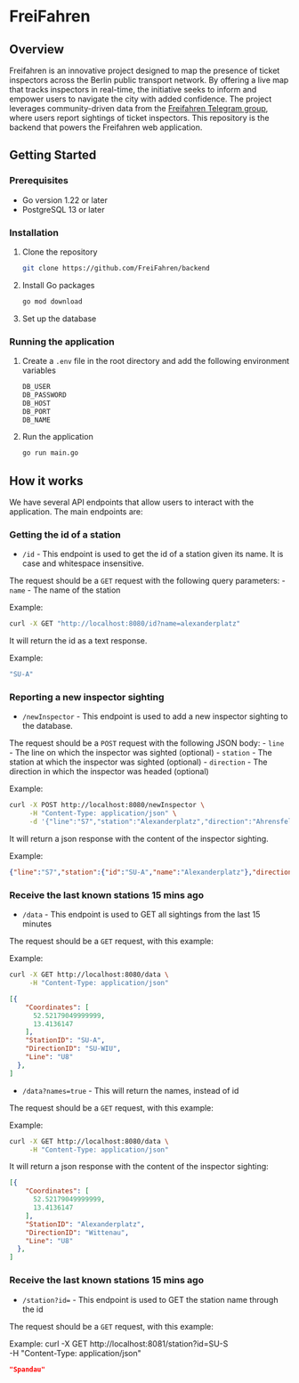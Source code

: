 # FreiFahren

## Overview

Freifahren is an innovative project designed to map the presence of ticket inspectors across the Berlin public transport network. By offering a live map that tracks inspectors in real-time, the initiative seeks to inform and empower users to navigate the city with added confidence. The project leverages community-driven data from the [Freifahren Telegram group](https://t.me/freifahren_BE), where users report sightings of ticket inspectors. This repository is the backend that powers the Freifahren web application.

## Getting Started

### Prerequisites

- Go version 1.22 or later
- PostgreSQL 13 or later

### Installation

1. Clone the repository
   ```sh
   git clone https://github.com/FreiFahren/backend
    ```

2. Install Go packages
    ```sh
    go mod download
    ```

3. Set up the database

### Running the application

1. Create a `.env` file in the root directory and add the following environment variables
    ```sh
    DB_USER
    DB_PASSWORD
    DB_HOST
    DB_PORT  
    DB_NAME
    ```

2. Run the application
    ```sh
    go run main.go
    ```

## How it works

We have several API endpoints that allow users to interact with the application. The main endpoints are:

### Getting the id of a station

- `/id` - This endpoint is used to get the id of a station given its name. It is case and whitespace insensitive.

The request should be a `GET` request with the following query parameters:
    - `name` - The name of the station

Example:
```sh
curl -X GET "http://localhost:8080/id?name=alexanderplatz"
```

It will return the id as a text response.

Example:
```sh
"SU-A"
```

### Reporting a new inspector sighting

- `/newInspector` - This endpoint is used to add a new inspector sighting to the database.

The request should be a `POST` request with the following JSON body:
    - `line` - The line on which the inspector was sighted (optional)
    - `station` - The station at which the inspector was sighted (optional)
    - `direction` - The direction in which the inspector was headed (optional)

Example:
```sh
curl -X POST http://localhost:8080/newInspector \
     -H "Content-Type: application/json" \
     -d '{"line":"S7","station":"Alexanderplatz","direction":"Ahrensfelde"}'
```

It will return a json response with the content of the inspector sighting.

Example:
```json
{"line":"S7","station":{"id":"SU-A","name":"Alexanderplatz"},"direction":{"id":"S-Ah","name":"Ahrensfelde"}}
```

### Receive the last known stations 15 mins ago

- `/data` - This endpoint is used to GET all sightings from the last 15 minutes

The request should be a `GET` request, with this example:

Example:
```sh
curl -X GET http://localhost:8080/data \
     -H "Content-Type: application/json" 

```

```json
[{
    "Coordinates": [
      52.52179049999999,
      13.4136147
    ],
    "StationID": "SU-A",
    "DirectionID": "SU-WIU",
    "Line": "U8"
  },
]

```

- `/data?names=true` - This will return the names, instead of id

The request should be a `GET` request, with this example:

Example:
```sh
curl -X GET http://localhost:8080/data \
     -H "Content-Type: application/json" 
```

It will return a json response with the content of the inspector sighting:

```json
[{
    "Coordinates": [
      52.52179049999999,
      13.4136147
    ],
    "StationID": "Alexanderplatz",
    "DirectionID": "Wittenau",
    "Line": "U8"
  },
]
```



### Receive the last known stations 15 mins ago

- `/station?id=` - This endpoint is used to GET the station name through the id


The request should be a `GET` request, with this example:

Example:
curl -X GET http://localhost:8081/station?id=SU-S \
     -H "Content-Type: application/json" 

```json
"Spandau"

```
